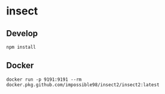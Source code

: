 # insect

## Develop

```
npm install
```

## Docker

```
docker run -p 9191:9191 --rm docker.pkg.github.com/impossible98/insect2/insect2:latest
```
